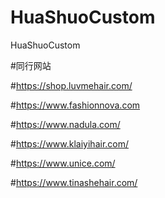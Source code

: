 # HuaShuoCustom
HuaShuoCustom

#同行网站

#https://shop.luvmehair.com/

#https://www.fashionnova.com

#https://www.nadula.com/

#https://www.klaiyihair.com/

#https://www.unice.com/

#https://www.tinashehair.com/
